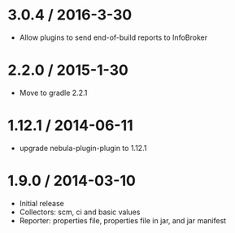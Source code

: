3.0.4 / 2016-3-30
=================

* Allow plugins to send end-of-build reports to InfoBroker

2.2.0 / 2015-1-30
=================

* Move to gradle 2.2.1

1.12.1 / 2014-06-11
===================

* upgrade nebula-plugin-plugin to 1.12.1

1.9.0 / 2014-03-10
=================

* Initial release
* Collectors: scm, ci and basic values
* Reporter: properties file, properties file in jar, and jar manifest

